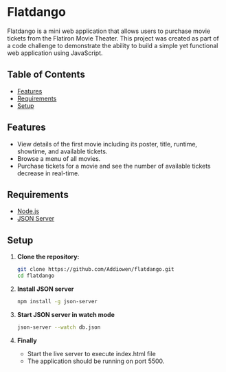 # Flatdango

Flatdango is a mini web application that allows users to purchase movie tickets from the Flatiron Movie Theater. This project was created as part of a code challenge to demonstrate the ability to build a simple yet functional web application using JavaScript.

## Table of Contents

- [Features](#features)
- [Requirements](#requirements)
- [Setup](#setup)

## Features

- View details of the first movie including its poster, title, runtime, showtime, and available tickets.
- Browse a menu of all movies.
- Purchase tickets for a movie and see the number of available tickets decrease in real-time.

## Requirements

- [Node.js](https://nodejs.org/en/)
- [JSON Server](https://www.npmjs.com/package/json-server)

## Setup

1. **Clone the repository:**

   ```bash
   git clone https://github.com/Addiowen/flatdango.git
   cd flatdango

2. **Install JSON server**

    ```bash
    npm install -g json-server

3. **Start JSON server in watch mode**

    ```bash
    json-server --watch db.json

4. **Finally**
    - Start the live server to execute index.html file
    - The application should be running on port 5500.